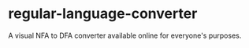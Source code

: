 # regular-language-converter
A visual NFA to DFA converter available online for everyone's purposes.
